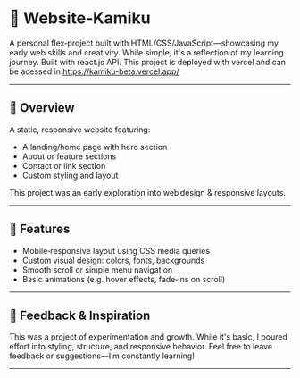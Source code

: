 # 🌟 Website‐Kamiku

A personal flex‑project built with HTML/CSS/JavaScript—showcasing my early web skills and creativity. While simple, it's a reflection of my learning journey. Built with react.js API. This project is deployed with vercel and can be acessed in https://kamiku-beta.vercel.app/

---

## 🧭 Overview

A static, responsive website featuring:

- A landing/home page with hero section
- About or feature sections
- Contact or link section
- Custom styling and layout

This project was an early exploration into web design & responsive layouts.

---

## 📌 Features

- Mobile‑responsive layout using CSS media queries
- Custom visual design: colors, fonts, backgrounds
- Smooth scroll or simple menu navigation
- Basic animations (e.g. hover effects, fade‑ins on scroll)

---

## 💬 Feedback & Inspiration

This was a project of experimentation and growth. While it's basic, I poured effort into styling, structure, and responsive behavior.
Feel free to leave feedback or suggestions—I’m constantly learning!

---
